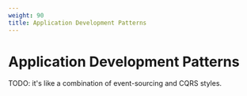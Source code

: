 ```yaml
---
weight: 90
title: Application Development Patterns
---
```


# Application Development Patterns

TODO: it's like a combination of event-sourcing and CQRS styles.

